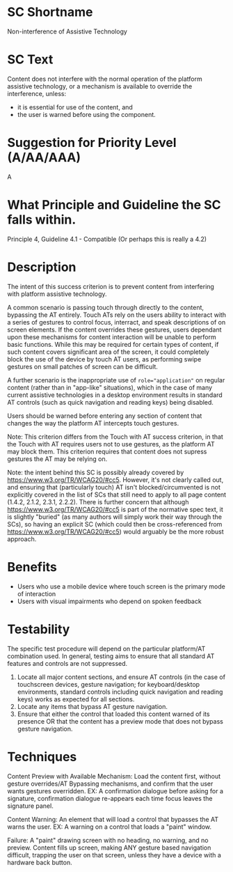 # SC Shortname

Non-interference of Assistive Technology

# SC Text
Content does not interfere with the normal operation of the platform assistive technology, or a mechanism is available to override the interference, unless:

* it is essential for use of the content, and
* the user is warned before using the component.

# Suggestion for Priority Level (A/AA/AAA)
A

# What Principle and Guideline the SC falls within.

Principle 4, Guideline 4.1 - Compatible (Or perhaps this is really a 4.2)

# Description

The intent of this success criterion is to prevent content from interfering with platform assistive technology.  

A common scenario is passing touch through directly to the content, bypassing the AT entirely. Touch ATs rely on the users ability to interact with a series of gestures to control focus, interract, and speak descriptions of on screen elements.  If the content overrides these gestures, users dependant upon these mechanisms for content interaction will be unable to perform basic functions. While this may be required for certain types of content, if such content covers significant area of the screen, it could completely block the use of the device by touch AT users, as performing swipe gestures on small patches of screen can be difficult.  

A further scenario is the inappropriate use of `role="application"` on regular content (rather than in "app-like" situations), which in the case of many current assistive technologies in a desktop environment results in standard AT controls (such as quick navigation and reading keys) being disabled.

Users should be warned before entering any section of content that changes the way the platform AT intercepts touch gestures.

Note: This criterion differs from the Touch with AT success criterion, in that the Touch with AT requires users not to use gestures, as the platform AT may block them.  This criterion requires that content does not supress gestures the AT may be relying on.

Note: the intent behind this SC is possibly already covered by https://www.w3.org/TR/WCAG20/#cc5. However, it's not clearly called out, and ensuring that (particularly touch) AT isn't blocked/circumvented is not explicitly covered in the list of SCs that still need to apply to all page content (1.4.2, 2.1.2, 2.3.1, 2.2.2). There is further concern that although https://www.w3.org/TR/WCAG20/#cc5 is part of the normative spec text, it is slightly "buried" (as many authors will simply work their way through the SCs), so having an explicit SC (which could then be cross-referenced from https://www.w3.org/TR/WCAG20/#cc5) would arguably be the more robust approach.


# Benefits

* Users who use a mobile device where touch screen is the primary mode of interaction
* Users with visual impairments who depend on spoken feedback

# Testability

The specific test procedure will depend on the particular platform/AT combination used. In general, testing aims to ensure that all standard AT features and controls are not suppressed.

1. Locate all major content sections, and ensure AT controls (in the case of touchscreen devices, gesture navigation; for keyboard/desktop environments, standard controls including quick navigation and reading keys) works as expected for all sections.
2. Locate any items that bypass AT gesture navigation.
3. Ensure that either the control that loaded this content warned of its presence OR that the content has a preview mode that does not bypass gesture navigation.

# Techniques

Content Preview with Available Mechanism: Load the content first, without gesture overrides/AT Bypassing mechanisms, and confirm that the user wants gestures overridden.  EX: A confirmation dialogue before asking for a signature, confirmation dialogue re-appears each time focus leaves the signature panel.

Content Warning: An element that will load a control that bypasses the AT warns the user. EX: A warning on a control that loads a "paint" window.

Failure: A "paint" drawing screen with no heading, no warning, and no preview.  Content fills up screen, making ANY gesture based navigation difficult, trapping the user on that screen, unless they have a device with a hardware back button.
